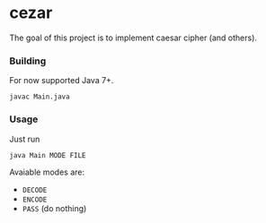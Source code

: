 # cezar

The goal of this project is to implement caesar cipher (and others).


### Building
For now supported Java 7+.
```
javac Main.java
```

### Usage
Just run
```
java Main MODE FILE
```

Avaiable modes are:
- `DECODE`
- `ENCODE`
- `PASS` (do nothing)
